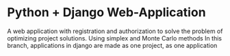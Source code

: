 # Python + Django Web-Application

A web application with registration and authorization to solve the problem of optimizing project solutions. Using simplex and Monte Carlo methods
In this branch, applications in django are made as one project, as one application
